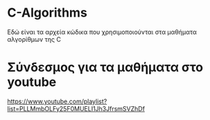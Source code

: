 # C-Algorithms
Εδώ είναι τα αρχεία κώδικα που χρησιμοποιούνται στα μαθήματα αλγορίθμων της C

# Σύνδεσμος για τα μαθήματα στο youtube
https://www.youtube.com/playlist?list=PLLMmbOLFy25F0MUELI1Jh3JfrsmSVZhDf
